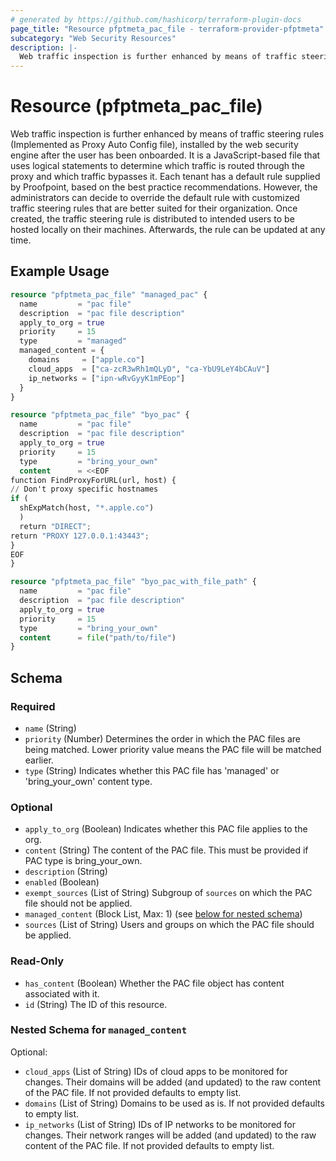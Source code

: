 ```yaml
---
# generated by https://github.com/hashicorp/terraform-plugin-docs
page_title: "Resource pfptmeta_pac_file - terraform-provider-pfptmeta"
subcategory: "Web Security Resources"
description: |-
  Web traffic inspection is further enhanced by means of traffic steering rules (Implemented as Proxy Auto Config file), installed by the web security engine after the user has been onboarded. It is a JavaScript-based file that uses logical statements to determine which traffic is routed through the proxy and which traffic bypasses it. Each tenant has a default rule supplied by Proofpoint, based on the best practice recommendations. However, the administrators can decide to override the default rule with customized traffic steering rules that are better suited for their organization. Once created, the traffic steering rule is distributed to intended users to be hosted locally on their machines. Afterwards, the rule can be updated at any time.
---
```


# Resource (pfptmeta_pac_file)

Web traffic inspection is further enhanced by means of traffic steering rules (Implemented as Proxy Auto Config file), installed by the web security engine after the user has been onboarded. It is a JavaScript-based file that uses logical statements to determine which traffic is routed through the proxy and which traffic bypasses it. Each tenant has a default rule supplied by Proofpoint, based on the best practice recommendations. However, the administrators can decide to override the default rule with customized traffic steering rules that are better suited for their organization. Once created, the traffic steering rule is distributed to intended users to be hosted locally on their machines. Afterwards, the rule can be updated at any time.

## Example Usage

```terraform
resource "pfptmeta_pac_file" "managed_pac" {
  name         = "pac file"
  description  = "pac file description"
  apply_to_org = true
  priority     = 15
  type         = "managed"
  managed_content = {
    domains     = ["apple.co"]
    cloud_apps  = ["ca-zcR3wRh1mQLyD", "ca-YbU9LeY4bCAuV"]
    ip_networks = ["ipn-wRvGyyK1mPEop"]
  }
}

resource "pfptmeta_pac_file" "byo_pac" {
  name         = "pac file"
  description  = "pac file description"
  apply_to_org = true
  priority     = 15
  type         = "bring_your_own"
  content      = <<EOF
function FindProxyForURL(url, host) {
// Don't proxy specific hostnames
if (
  shExpMatch(host, "*.apple.co")
  )
  return "DIRECT";
return "PROXY 127.0.0.1:43443";
}
EOF
}

resource "pfptmeta_pac_file" "byo_pac_with_file_path" {
  name         = "pac file"
  description  = "pac file description"
  apply_to_org = true
  priority     = 15
  type         = "bring_your_own"
  content      = file("path/to/file")
}
```

<!-- schema generated by tfplugindocs -->
## Schema

### Required

- `name` (String)
- `priority` (Number) Determines the order in which the PAC files are being matched. Lower priority value means the PAC file will be matched earlier.
- `type` (String) Indicates whether this PAC file has 'managed' or 'bring_your_own' content type.

### Optional

- `apply_to_org` (Boolean) Indicates whether this PAC file applies to the org.
- `content` (String) The content of the PAC file. This must be provided if PAC type is bring_your_own.
- `description` (String)
- `enabled` (Boolean)
- `exempt_sources` (List of String) Subgroup of `sources` on which the PAC file should not be applied.
- `managed_content` (Block List, Max: 1) (see [below for nested schema](#nestedblock--managed_content))
- `sources` (List of String) Users and groups on which the PAC file should be applied.

### Read-Only

- `has_content` (Boolean) Whether the PAC file object has content associated with it.
- `id` (String) The ID of this resource.

<a id="nestedblock--managed_content"></a>
### Nested Schema for `managed_content`

Optional:

- `cloud_apps` (List of String) IDs of cloud apps to be monitored for changes. Their domains will be added (and updated) to the raw content of the PAC file. If not provided defaults to empty list.
- `domains` (List of String) Domains to be used as is. If not provided defaults to empty list.
- `ip_networks` (List of String) IDs of IP networks to be monitored for changes. Their network ranges will be added (and updated) to the raw content of the PAC file. If not provided defaults to empty list.
